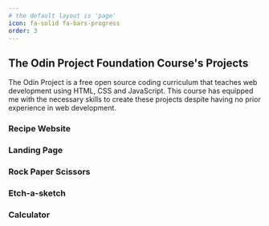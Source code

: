 ```yaml
---
# the default layout is 'page'
icon: fa-solid fa-bars-progress
order: 3
---
```


## The Odin Project Foundation Course's Projects

The Odin Project is a free open source coding curriculum that teaches web development using HTML, CSS and JavaScript. This course has equipped me with the necessary skills to create these projects despite having no prior experience in web development.

### Recipe Website

### Landing Page

### Rock Paper Scissors

### Etch-a-sketch

### Calculator
